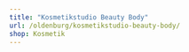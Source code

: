 ```yaml
---
title: "Kosmetikstudio Beauty Body"
url: /oldenburg/kosmetikstudio-beauty-body/
shop: Kosmetik
---
```

